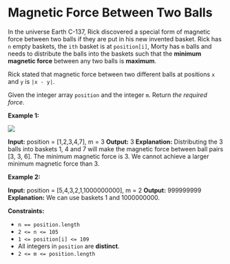 # Magnetic Force Between Two Balls

In the universe Earth C-137, Rick discovered a special form of magnetic force between two balls if they are put in his new invented basket. Rick has `n` empty baskets, the `ith` basket is at `position[i]`, Morty has `m` balls and needs to distribute the balls into the baskets such that the **minimum magnetic force** between any two balls is **maximum**.

Rick stated that magnetic force between two different balls at positions `x` and `y` is `|x - y|`.

Given the integer array `position` and the integer `m`. Return _the required force_.

**Example 1:**

![](https://assets.leetcode.com/uploads/2020/08/11/q3v1.jpg)

**Input:** position = \[1,2,3,4,7\], m = 3
**Output:** 3
**Explanation:** Distributing the 3 balls into baskets 1, 4 and 7 will make the magnetic force between ball pairs \[3, 3, 6\]. The minimum magnetic force is 3. We cannot achieve a larger minimum magnetic force than 3.

**Example 2:**

**Input:** position = \[5,4,3,2,1,1000000000\], m = 2
**Output:** 999999999
**Explanation:** We can use baskets 1 and 1000000000.

**Constraints:**

*   `n == position.length`
*   `2 <= n <= 105`
*   `1 <= position[i] <= 109`
*   All integers in `position` are **distinct**.
*   `2 <= m <= position.length`